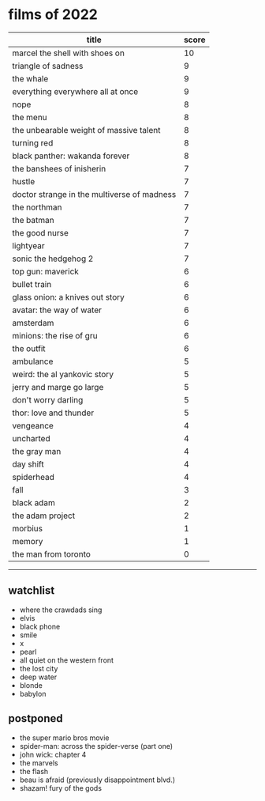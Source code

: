 # films of 2022

|title                                       |score|
|--------------------------------------------|-----|
|marcel the shell with shoes on              |10   |
|triangle of sadness                         |9    |
|the whale                                   |9    |
|everything everywhere all at once           |9    |
|nope                                        |8    |
|the menu                                    |8    |
|the unbearable weight of massive talent     |8    |
|turning red                                 |8    |
|black panther: wakanda forever              |8    |
|the banshees of inisherin                   |7    |
|hustle                                      |7    |
|doctor strange in the multiverse of madness |7    |
|the northman                                |7    |
|the batman                                  |7    |
|the good nurse                              |7    |
|lightyear                                   |7    |
|sonic the hedgehog 2                        |7    |
|top gun: maverick                           |6    |
|bullet train                                |6    |
|glass onion: a knives out story             |6    |
|avatar: the way of water                    |6    |
|amsterdam                                   |6    |
|minions: the rise of gru                    |6    |
|the outfit                                  |6    |
|ambulance                                   |5    |
|weird: the al yankovic story                |5    |
|jerry and marge go large                    |5    |
|don't worry darling                         |5    |
|thor: love and thunder                      |5    |
|vengeance                                   |4    |
|uncharted                                   |4    |
|the gray man                                |4    |
|day shift                                   |4    |
|spiderhead                                  |4    |
|fall                                        |3    |
|black adam                                  |2    |
|the adam project                            |2    |
|morbius                                     |1    |
|memory                                      |1    |
|the man from toronto                        |0    |

---

## watchlist

- where the crawdads sing
- elvis
- black phone
- smile
- x
- pearl
- all quiet on the western front
- the lost city
- deep water
- blonde
- babylon

## postponed

- the super mario bros movie
- spider-man: across the spider-verse (part one)
- john wick: chapter 4
- the marvels
- the flash
- beau is afraid (previously disappointment blvd.)
- shazam! fury of the gods
